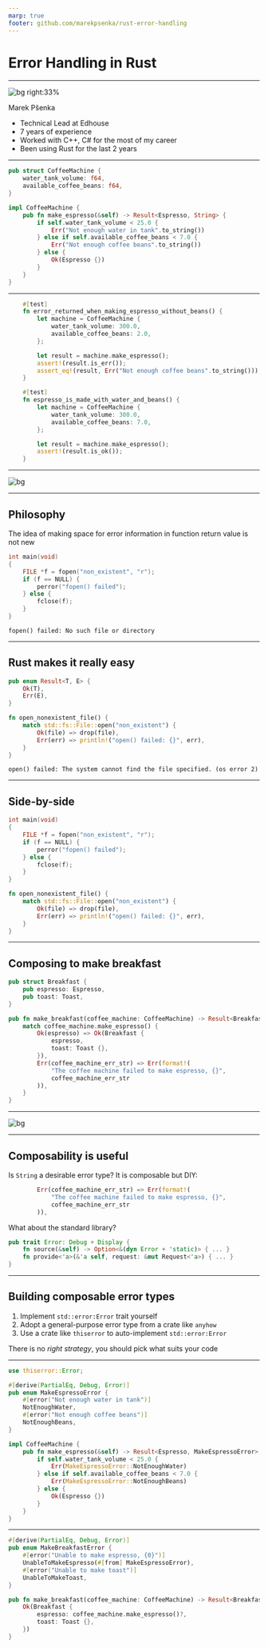 ```yaml
---
marp: true
footer: github.com/marekpsenka/rust-error-handling
---
```


# Error Handling in Rust

---

<!-- _footer: in/marek-psenka -->

![bg right:33%](./img/me.jpg)

Marek Pšenka

- Technical Lead at Edhouse
- 7 years of experience
- Worked with C++, C# for the most of my career
- Been using Rust for the last 2 years

---

<!-- paginate: true -->

```rust
pub struct CoffeeMachine {
    water_tank_volume: f64,
    available_coffee_beans: f64,
}

impl CoffeeMachine {
    pub fn make_espresso(&self) -> Result<Espresso, String> {
        if self.water_tank_volume < 25.0 {
            Err("Not enough water in tank".to_string())
        } else if self.available_coffee_beans < 7.0 {
            Err("Not enough coffee beans".to_string())
        } else {
            Ok(Espresso {})
        }
    }
}
```

---

```rust
    #[test]
    fn error_returned_when_making_espresso_without_beans() {
        let machine = CoffeeMachine {
            water_tank_volume: 300.0,
            available_coffee_beans: 2.0,
        };

        let result = machine.make_espresso();
        assert!(result.is_err());
        assert_eq!(result, Err("Not enough coffee beans".to_string()));
    }

    #[test]
    fn espresso_is_made_with_water_and_beans() {
        let machine = CoffeeMachine {
            water_tank_volume: 300.0,
            available_coffee_beans: 7.0,
        };

        let result = machine.make_espresso();
        assert!(result.is_ok());
    }
```

---

![bg](./img/basic_diagram.jpg)

---

## Philosophy

The idea of making space for error information in function return value is not new

```C
int main(void)
{
    FILE *f = fopen("non_existent", "r");
    if (f == NULL) {
        perror("fopen() failed");
    } else {
        fclose(f);
    }
}
```

```text
fopen() failed: No such file or directory
```

---

## Rust makes it really easy

```rust
pub enum Result<T, E> {
    Ok(T),
    Err(E),
}
```

```rust
fn open_nonexistent_file() {
    match std::fs::File::open("non_existent") {
        Ok(file) => drop(file),
        Err(err) => println!("open() failed: {}", err),
    }
}
```

```text
open() failed: The system cannot find the file specified. (os error 2)
```

---

## Side-by-side

```C
int main(void)
{
    FILE *f = fopen("non_existent", "r");
    if (f == NULL) {
        perror("fopen() failed");
    } else {
        fclose(f);
    }
}
```

```rust
fn open_nonexistent_file() {
    match std::fs::File::open("non_existent") {
        Ok(file) => drop(file),
        Err(err) => println!("open() failed: {}", err),
    }
}
```

---

## Composing to make breakfast

```rust
pub struct Breakfast {
    pub espresso: Espresso,
    pub toast: Toast,
}

pub fn make_breakfast(coffee_machine: CoffeeMachine) -> Result<Breakfast, String> {
    match coffee_machine.make_espresso() {
        Ok(espresso) => Ok(Breakfast {
            espresso,
            toast: Toast {},
        }),
        Err(coffee_machine_err_str) => Err(format!(
            "The coffee machine failed to make espresso, {}",
            coffee_machine_err_str
        )),
    }
}
```

---

![bg](./img/composition.jpg)

---

## Composability is useful

Is `String` a desirable error type? It is composable but DIY:

```rust
        Err(coffee_machine_err_str) => Err(format!(
            "The coffee machine failed to make espresso, {}",
            coffee_machine_err_str
        )),
```

What about the standard library?

```rust
pub trait Error: Debug + Display {
    fn source(&self) -> Option<&(dyn Error + 'static)> { ... }
    fn provide<'a>(&'a self, request: &mut Request<'a>) { ... }
}
```

---

## Building composable error types

1. Implement `std::error:Error` trait yourself
2. Adopt a general-purpose error type from a crate like `anyhow`
3. Use a crate like `thiserror` to auto-implement `std::error:Error`

There is no _right strategy_, you should pick what suits your code

---

```rust
use thiserror::Error;

#[derive(PartialEq, Debug, Error)]
pub enum MakeEspressoError {
    #[error("Not enough water in tank")]
    NotEnoughWater,
    #[error("Not enough coffee beans")]
    NotEnoughBeans,
}

impl CoffeeMachine {
    pub fn make_espresso(&self) -> Result<Espresso, MakeEspressoError> {
        if self.water_tank_volume < 25.0 {
            Err(MakeEspressoError::NotEnoughWater)
        } else if self.available_coffee_beans < 7.0 {
            Err(MakeEspressoError::NotEnoughBeans)
        } else {
            Ok(Espresso {})
        }
    }
}
```

---

```rust
#[derive(PartialEq, Debug, Error)]
pub enum MakeBreakfastError {
    #[error("Unable to make espresso, {0}")]
    UnableToMakeEspresso(#[from] MakeEspressoError),
    #[error("Unable to make toast")]
    UnableToMakeToast,
}

pub fn make_breakfast(coffee_machine: CoffeeMachine) -> Result<Breakfast, MakeBreakfastError> {
    Ok(Breakfast {
        espresso: coffee_machine.make_espresso()?,
        toast: Toast {},
    })
}
```
